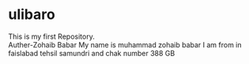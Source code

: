 # ulibaro
This is my first Repository.
<br>
Auther-Zohaib Babar
My name is muhammad zohaib babar 
I am from in faislabad tehsil samundri
and chak number 388 GB
